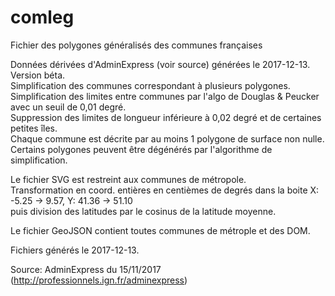 # comleg

Fichier des polygones généralisés des communes françaises  
  
Données dérivées d'AdminExpress (voir source) générées le 2017-12-13. Version béta.  
Simplification des communes correspondant à plusieurs polygones.  
Simplification des limites entre communes par l'algo de Douglas &amp; Peucker avec un seuil de 0,01 degré.  
Suppression des limites de longueur inférieure à 0,02 degré et de certaines petites îles.  
Chaque commune est décrite par au moins 1 polygone de surface non nulle.  
Certains polygones peuvent être dégénérés par l'algorithme de simplification.  

Le fichier SVG est restreint aux communes de métropole.  
Transformation en coord. entières en centièmes de degrés dans la boite X: -5.25 -> 9.57, Y: 41.36 -> 51.10  
puis division des latitudes par le cosinus de la latitude moyenne.  
  
Le fichier GeoJSON contient toutes communes de métrople et des DOM.

Fichiers générés le 2017-12-13.  
  
Source: AdminExpress du 15/11/2017 (http://professionnels.ign.fr/adminexpress)  

